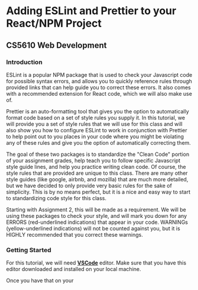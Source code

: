 # Adding ESLint and Prettier to your React/NPM Project
## CS5610 Web Development

### Introduction

ESLint is a popular NPM package that is used to check your Javascript code for possible syntax errors, and allows you to quickly reference rules through provided links that can help guide you to correct these errors. It also comes with a recommended extension for React code, which we will also make use of.

Prettier is an auto-formatting tool that gives you the option to automatically format code based on a set of style rules you supply it. In this tutorial, we will provide you a set of style rules that we will use for this class and will also show you how to configure ESLint to work in conjunction with Prettier to help point out to you places in your code where you might be violating any of these rules and give you the option of automatically correcting them.

The goal of these two packages is to standardize the "Clean Code" portion of your assignment grades, help teach you to follow specific Javascript style guide lines, and help you practice writing clean code. Of course, the style rules that are provided are unique to this class. There are many other style guides (like google, airbnb, and mozilla) that are much more detailed, but we have decided to only provide very basic rules for the sake of simplicity. This is by no means perfect, but it is a nice and easy way to start to standardizing code style for this class.

Starting with Assignment 2, this will be made as a requirement. We will be using these packages to check your style, and will mark you down for any ERRORS (red-underlined indications) that appear in your code. WARNINGs (yellow-underlined indications) will not be counted against you, but it is HIGHLY recommended that you correct these warnings.

### Getting Started

For this tutorial, we will need [**VSCode**](https://code.visualstudio.com/)  editor. Make sure that you have this editor downloaded and installed on your local machine.

Once you have that on your
